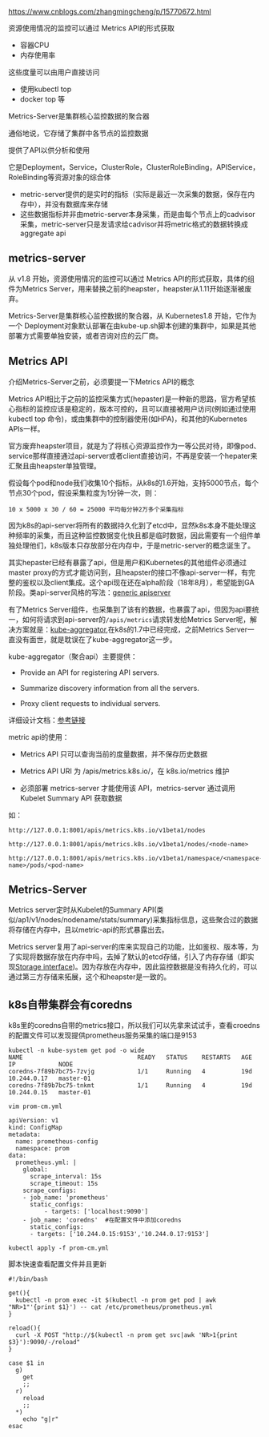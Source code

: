 
https://www.cnblogs.com/zhangmingcheng/p/15770672.html


资源使用情况的监控可以通过 Metrics API的形式获取

- 容器CPU
- 内存使用率

这些度量可以由用户直接访问
- 使用kubectl top
- docker top 等

Metrics-Server是集群核心监控数据的聚合器

通俗地说，它存储了集群中各节点的监控数据

提供了API以供分析和使用

它是Deployment，Service，ClusterRole，ClusterRoleBinding，APIService，RoleBinding等资源对象的综合体

- metric-server提供的是实时的指标（实际是最近一次采集的数据，保存在内存中），并没有数据库来存储
- 这些数据指标并非由metric-server本身采集，而是由每个节点上的cadvisor采集，metric-server只是发请求给cadvisor并将metric格式的数据转换成aggregate api

## metrics-server

从 v1.8 开始，资源使用情况的监控可以通过 Metrics API的形式获取，具体的组件为Metrics Server，用来替换之前的heapster，heapster从1.11开始逐渐被废弃。

Metrics-Server是集群核心监控数据的聚合器，从 Kubernetes1.8 开始，它作为一个 Deployment对象默认部署在由kube-up.sh脚本创建的集群中，如果是其他部署方式需要单独安装，或者咨询对应的云厂商。

## Metrics API

介绍Metrics-Server之前，必须要提一下Metrics API的概念

Metrics API相比于之前的监控采集方式(hepaster)是一种新的思路，官方希望核心指标的监控应该是稳定的，版本可控的，且可以直接被用户访问(例如通过使用 kubectl top 命令)，或由集群中的控制器使用(如HPA)，和其他的Kubernetes APIs一样。

官方废弃heapster项目，就是为了将核心资源监控作为一等公民对待，即像pod、service那样直接通过api-server或者client直接访问，不再是安装一个hepater来汇聚且由heapster单独管理。

假设每个pod和node我们收集10个指标，从k8s的1.6开始，支持5000节点，每个节点30个pod，假设采集粒度为1分钟一次，则：

```
10 x 5000 x 30 / 60 = 25000 平均每分钟2万多个采集指标
```

因为k8s的api-server将所有的数据持久化到了etcd中，显然k8s本身不能处理这种频率的采集，而且这种监控数据变化快且都是临时数据，因此需要有一个组件单独处理他们，k8s版本只存放部分在内存中，于是metric-server的概念诞生了。

其实hepaster已经有暴露了api，但是用户和Kubernetes的其他组件必须通过master proxy的方式才能访问到，且heapster的接口不像api-server一样，有完整的鉴权以及client集成。这个api现在还在alpha阶段（18年8月），希望能到GA阶段。类api-server风格的写法：[generic apiserver](https://github.com/kubernetes/apiserver)

有了Metrics Server组件，也采集到了该有的数据，也暴露了api，但因为api要统一，如何将请求到api-server的`/apis/metrics`请求转发给Metrics Server呢，解决方案就是：[kube-aggregator](https://github.com/kubernetes/kube-aggregator),在k8s的1.7中已经完成，之前Metrics Server一直没有面世，就是耽误在了kube-aggregator这一步。

kube-aggregator（聚合api）主要提供：

- Provide an API for registering API servers.
    
- Summarize discovery information from all the servers.
    
- Proxy client requests to individual servers.
    

详细设计文档：[参考链接](https://github.com/kubernetes/community/blob/master/contributors/design-proposals/api-machinery/aggregated-api-servers.md)

metric api的使用：

- Metrics API 只可以查询当前的度量数据，并不保存历史数据
    
- Metrics API URI 为 /apis/metrics.k8s.io/，在 k8s.io/metrics 维护
    
- 必须部署 metrics-server 才能使用该 API，metrics-server 通过调用 Kubelet Summary API 获取数据
    

如：

```
http://127.0.0.1:8001/apis/metrics.k8s.io/v1beta1/nodes

http://127.0.0.1:8001/apis/metrics.k8s.io/v1beta1/nodes/<node-name>

http://127.0.0.1:8001/apis/metrics.k8s.io/v1beta1/namespace/<namespace-name>/pods/<pod-name>
```

## Metrics-Server

Metrics server定时从Kubelet的Summary API(类似/ap1/v1/nodes/nodename/stats/summary)采集指标信息，这些聚合过的数据将存储在内存中，且以metric-api的形式暴露出去。

Metrics server复用了api-server的库来实现自己的功能，比如鉴权、版本等，为了实现将数据存放在内存中吗，去掉了默认的etcd存储，引入了内存存储（即实现[Storage interface](https://github.com/kubernetes/apiserver/blob/master/pkg/registry/rest/rest.go))。因为存放在内存中，因此监控数据是没有持久化的，可以通过第三方存储来拓展，这个和heapster是一致的。



## k8s自带集群会有coredns

k8s里的coredns自带的metrics接口，所以我们可以先拿来试试手，查看croedns的配置文件可以发现提供prometheus服务采集的端口是9153

```
kubectl -n kube-system get pod -o wide
NAME                                READY   STATUS    RESTARTS   AGE     IP            NODE        
coredns-7f89b7bc75-7zvjg            1/1     Running   4          19d     10.244.0.17   master-01   
coredns-7f89b7bc75-tnkmt            1/1     Running   4          19d     10.244.0.15   master-01  
```

```
vim prom-cm.yml 
```

```
apiVersion: v1
kind: ConfigMap
metadata:
  name: prometheus-config
  namespace: prom
data:
  prometheus.yml: |
    global:
      scrape_interval: 15s
      scrape_timeout: 15s
    scrape_configs:
    - job_name: 'prometheus'
      static_configs:
          - targets: ['localhost:9090']
    - job_name: 'coredns'  #在配置文件中添加coredns
      static_configs:
      - targets: ['10.244.0.15:9153','10.244.0.17:9153']
```


```
kubectl apply -f prom-cm.yml 
```

脚本快速查看配置文件并且更新

```
#!/bin/bash

get(){
  kubectl -n prom exec -it $(kubectl -n prom get pod | awk "NR>1"'{print $1}') -- cat /etc/prometheus/prometheus.yml
}

reload(){
  curl -X POST "http://$(kubectl -n prom get svc|awk 'NR>1{print $3}'):9090/-/reload"
}

case $1 in
  g)
    get
    ;;
  r)
    reload
    ;;
  *)
    echo "g|r"
esac
```